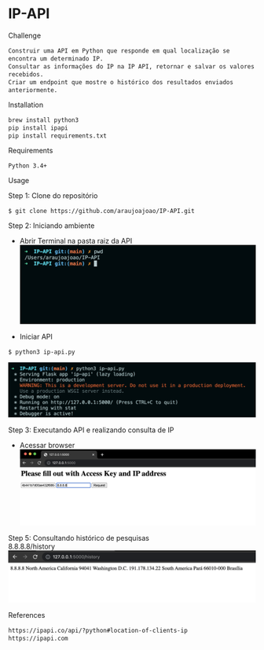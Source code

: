 
# IP-API

Challenge
```
Construir uma API em Python que responde em qual localização se encontra um determinado IP.
Consultar as informações do IP na IP API, retornar e salvar os valores recebidos.
Criar um endpoint que mostre o histórico dos resultados enviados anteriormente.
```

Installation
```
brew install python3
pip install ipapi
pip install requirements.txt
```

Requirements
```
Python 3.4+
```

Usage

Step 1: Clone do repositório
```
$ git clone https://github.com/araujoajoao/IP-API.git
```

Step 2: Iniciando ambiente 
- Abrir Terminal na pasta raiz da API
![](images/cmd.png)

- Iniciar API
```
$ python3 ip-api.py
```
![](images/init.png)

Step 3: Executando API e realizando consulta de IP
- Acessar browser <br />
![](images/search.png)

Step 5: Consultando histórico de pesquisas <br />
8.8.8.8/history
![](images/history.png)

References
```
https://ipapi.co/api/?python#location-of-clients-ip
https://ipapi.com
```
